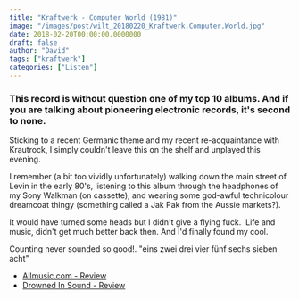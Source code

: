 ```yaml
---
title: "Kraftwerk - Computer World (1981)"
image: "/images/post/wilt_20180220_Kraftwerk.Computer.World.jpg"
date: 2018-02-20T00:00:00.0000000
draft: false
author: "David"
tags: ["kraftwerk"]
categories: ["Listen"]
---
```

### This record is without question one of my top 10 albums. And if you are talking about pioneering electronic records, it's second to none.  
  
Sticking to a recent Germanic theme and my recent re-acquaintance with Krautrock, I simply couldn't leave this on the shelf and unplayed this evening. 

 I remember (a bit too vividly unfortunately) walking down the main street of Levin in the early 80's, listening to this album through the headphones of my Sony Walkman (on cassette), and wearing some god-awful technicolour dreamcoat thingy (something called a Jak Pak from the Aussie markets?). 

 It would have turned some heads but I didn't give a flying fuck.  Life and music, didn't get much better back then. And I'd finally found my cool.

 Counting never sounded so good!. "eins zwei drei vier fünf sechs sieben acht"

-  [Allmusic.com - Review](https://www.allmusic.com/album/computer-world-mw0000199024)
-  [Drowned In Sound - Review](http://drownedinsound.com/releases/14742/reviews/4138139)